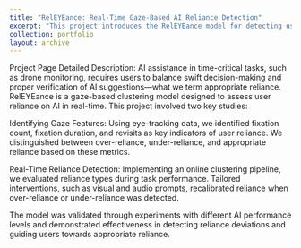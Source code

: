 ```yaml
---
title: "RelEYEance: Real-Time Gaze-Based AI Reliance Detection"
excerpt: "This project introduces the RelEYEance model for detecting user reliance on AI in real-time. Leveraging eye-tracking data, we developed a clustering pipeline to classify user reliance into over-reliance, under-reliance, and appropriate reliance during a time-sensitive monitoring task. The model enables adaptive interventions for recalibrating reliance.<br/><img src='/images/teaserfigure.pdf'>"
collection: portfolio
layout: archive
---
```


Project Page Detailed Description: AI assistance in time-critical tasks, such as drone monitoring, requires users to balance swift decision-making and proper verification of AI suggestions—what we term appropriate reliance. RelEYEance is a gaze-based clustering model designed to assess user reliance on AI in real-time. This project involved two key studies:

Identifying Gaze Features: Using eye-tracking data, we identified fixation count, fixation duration, and revisits as key indicators of user reliance. We distinguished between over-reliance, under-reliance, and appropriate reliance based on these metrics.

Real-Time Reliance Detection: Implementing an online clustering pipeline, we evaluated reliance types during task performance. Tailored interventions, such as visual and audio prompts, recalibrated reliance when over-reliance or under-reliance was detected.

The model was validated through experiments with different AI performance levels and demonstrated effectiveness in detecting reliance deviations and guiding users towards appropriate reliance.

<!-- [Read the full paper here](https://arxiv.org/abs/2405.09695) -->